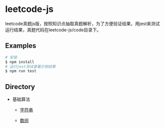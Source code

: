 # leetcode-js

leetcode真题js版，按照知识点抽取真题解析，为了方便验证结果，用jest来测试运行结果，真题代码在leetcode-js/code目录下。

## Examples

```bash
# 安装
$ npm install
# 运行jest测试查看示例结果
$ npm run test
```

## Directory

* 基础算法

    * [字符串](./code/string)

    * [数组](./code/array)